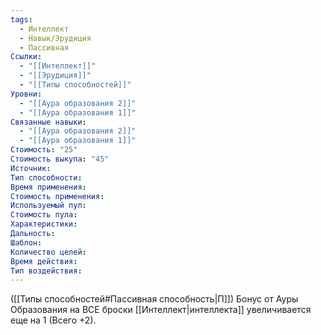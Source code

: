 ```yaml
---
tags:
  - Интеллект
  - Навык/Эрудиция
  - Пассивная
Ссылки:
  - "[[Интеллект]]"
  - "[[Эрудиция]]"
  - "[[Типы способностей]]"
Уровни:
  - "[[Аура образования 2]]"
  - "[[Аура образования 1]]"
Связанные навыки:
  - "[[Аура образования 2]]"
  - "[[Аура образования 1]]"
Стоимость: "25"
Стоимость выкупа: "45"
Источник:
Тип способности:
Время применения:
Стоимость применения:
Используемый пул:
Стоимость пула:
Характеристики:
Дальность:
Шаблон:
Количество целей:
Время действия:
Тип воздействия:
---
```

([[Типы способностей#Пассивная способность|П]]) Бонус от Ауры Образования на ВСЕ броски [[Интеллект|интеллекта]] увеличивается еще на 1 (Всего +2).


